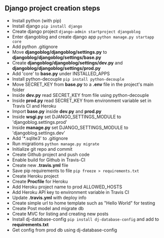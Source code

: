 Django project creation steps
--------------------
- Install python (with pip)
- Install django `pip install django`
- Create django project `django-admin startproject djangoblog`
- Enter djangoblog and create django app `python manage.py startapp core`
- Add python .gitignore
- Move **djangoblog/djangoblog/settings.py** to **djangoblog/djangoblog/settings/base.py**
- Create **djangoblog/djangoblog/settings/dev.py** and **djangoblog/djangoblog/settings/prod.py**
- Add 'core' to **base.py** under INSTALLED_APPS
- Install python-decouple `pip install python-decouple`
- Move SECRET_KEY from **base.py** to a **.env** file in the project's main folder
- Inside **dev.py** read SECRET_KEY from file using python-decouple
- Inside **prod.py** read SECRET_KEY from environment variable set in Travis CI and Heroku
- Import **base.py** inside **dev.py** and **prod.py**
- Inside **wsgi.py** set DJANGO_SETTINGS_MODULE to 'djangoblog.settings.prod'
- Inside **manage.py** set DJANGO_SETTINGS_MODULE to 'djangoblog.settings.dev'
- Add '\*.sqlite3' to .gitignore
- Run migrations `python manage.py migrate`
- Initialize git repo and commit
- Create Github project and push code
- Enable build for Github in Travis-CI
- Create new **.travis.yml** file
- Save pip requirements to file `pip freeze > requirements.txt`
- Create Heroku project
- Create **Procfile** for Heroku
- Add Heroku project name to prod ALLOWED_HOSTS
- Add Heroku API key to environment variable in Travis CI
- Update **.travis.yml** with deploy info
- Create simple url to home template such as "Hello World" for testing
- Create Post model and migrate db
- Create MVC for listing and creating new posts
- Install dj-database-config `pip install dj-database-config` and add to **requirements.txt**
- Get config from prod db using dj-database-config
